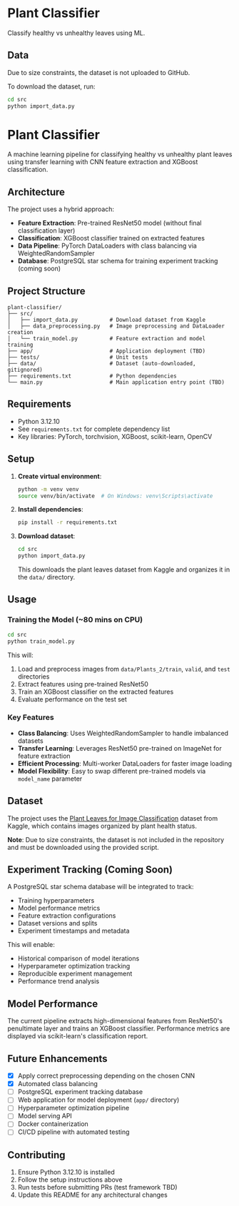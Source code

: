 # Plant Classifier

Classify healthy vs unhealthy leaves using ML.

## Data

Due to size constraints, the dataset is not uploaded to GitHub.

To download the dataset, run:

```bash
cd src
python import_data.py
```

# Plant Classifier

A machine learning pipeline for classifying healthy vs unhealthy plant leaves using transfer learning with CNN feature extraction and XGBoost classification.

## Architecture

The project uses a hybrid approach:
- **Feature Extraction**: Pre-trained ResNet50 model (without final classification layer)
- **Classification**: XGBoost classifier trained on extracted features
- **Data Pipeline**: PyTorch DataLoaders with class balancing via WeightedRandomSampler
- **Database**: PostgreSQL star schema for training experiment tracking (coming soon)

## Project Structure

```
plant-classifier/
├── src/
│   ├── import_data.py          # Download dataset from Kaggle
│   ├── data_preprocessing.py   # Image preprocessing and DataLoader creation
│   └── train_model.py          # Feature extraction and model training
├── app/                        # Application deployment (TBD)
├── tests/                      # Unit tests
├── data/                       # Dataset (auto-downloaded, gitignored)
├── requirements.txt            # Python dependencies
└── main.py                     # Main application entry point (TBD)
```

## Requirements

- Python 3.12.10
- See `requirements.txt` for complete dependency list
- Key libraries: PyTorch, torchvision, XGBoost, scikit-learn, OpenCV

## Setup

1. **Create virtual environment**:
   ```bash
   python -m venv venv
   source venv/bin/activate  # On Windows: venv\Scripts\activate
   ```

2. **Install dependencies**:
   ```bash
   pip install -r requirements.txt
   ```

3. **Download dataset**:
   ```bash
   cd src
   python import_data.py
   ```
   This downloads the plant leaves dataset from Kaggle and organizes it in the `data/` directory.

## Usage

### Training the Model (~80 mins on CPU)

```bash
cd src
python train_model.py
```

This will:
1. Load and preprocess images from `data/Plants_2/train`, `valid`, and `test` directories
2. Extract features using pre-trained ResNet50
3. Train an XGBoost classifier on the extracted features
4. Evaluate performance on the test set

### Key Features

- **Class Balancing**: Uses WeightedRandomSampler to handle imbalanced datasets
- **Transfer Learning**: Leverages ResNet50 pre-trained on ImageNet for feature extraction
- **Efficient Processing**: Multi-worker DataLoaders for faster image loading
- **Model Flexibility**: Easy to swap different pre-trained models via `model_name` parameter

## Dataset

The project uses the [Plant Leaves for Image Classification](https://www.kaggle.com/datasets/csafrit2/plant-leaves-for-image-classification) dataset from Kaggle, which contains images organized by plant health status.

**Note**: Due to size constraints, the dataset is not included in the repository and must be downloaded using the provided script.

## Experiment Tracking (Coming Soon)

A PostgreSQL star schema database will be integrated to track:
- Training hyperparameters
- Model performance metrics
- Feature extraction configurations
- Dataset versions and splits
- Experiment timestamps and metadata

This will enable:
- Historical comparison of model iterations
- Hyperparameter optimization tracking
- Reproducible experiment management
- Performance trend analysis

## Model Performance

The current pipeline extracts high-dimensional features from ResNet50's penultimate layer and trains an XGBoost classifier. Performance metrics are displayed via scikit-learn's classification report.

## Future Enhancements

- [x] Apply correct preprocessing depending on the chosen CNN
- [x] Automated class balancing
- [ ] PostgreSQL experiment tracking database
- [ ] Web application for model deployment (`app/` directory)
- [ ] Hyperparameter optimization pipeline
- [ ] Model serving API
- [ ] Docker containerization
- [ ] CI/CD pipeline with automated testing

## Contributing

1. Ensure Python 3.12.10 is installed
2. Follow the setup instructions above
3. Run tests before submitting PRs (test framework TBD)
4. Update this README for any architectural changes